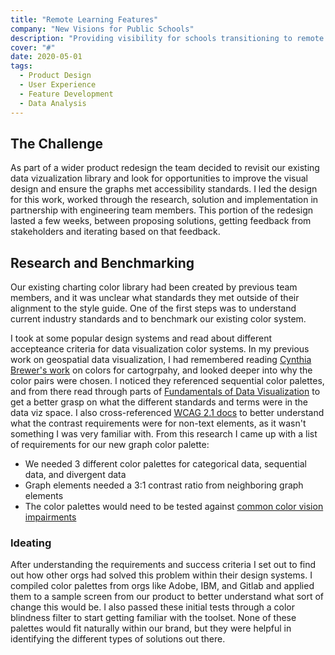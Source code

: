 ```yaml
---
title: "Remote Learning Features"
company: "New Visions for Public Schools"
description: "Providing visibility for schools transitioning to remote learning"
cover: "#"
date: 2020-05-01
tags:
  - Product Design
  - User Experience
  - Feature Development
  - Data Analysis
---
```


## The Challenge

As part of a wider product redesign the team decided to revisit our existing data vizualization library and look for opportunities to improve the visual design and ensure the graphs met accessibility standards. I led the design for this work, worked through the research, solution and implementation in partnership with engineering team members. This portion of the redesign lasted a few weeks, between proposing solutions, getting feedback from stakeholders and iterating based on that feedback.

## Research and Benchmarking

Our existing charting color library had been created by previous team members, and it was unclear what standards they met outside of their alignment to the style guide. One of the first steps was to understand current industry standards and to benchmark our existing color system.

I took at some popular design systems and read about different accepteance criteria for data visualization color systems. In my previous work on geospatial data visualization, I had remembered reading [Cynthia Brewer's work](https://colorbrewer2.org/#type=sequential&scheme=BuGn&n=3) on colors for cartogrpahy, and looked deeper into why the color pairs were chosen. I noticed they referenced sequential color palettes, and from there read through parts of [Fundamentals of Data Visualization](https://clauswilke.com/dataviz/) to get a better grasp on what the different standards and terms were in the data viz space. I also cross-referenced [WCAG 2.1 docs](https://www.w3.org/WAI/WCAG21/Understanding/non-text-contrast) to better understand what the contrast requirements were for non-text elements, as it wasn't something I was very familiar with. From this research I came up with a list of requirements for our new graph color palette:

- We needed 3 different color palettes for categorical data, sequential data, and divergent data
- Graph elements needed a 3:1 contrast ratio from neighboring graph elements
- The color palettes would need to be tested against [common color vision impairments](https://www.colourblindawareness.org/colour-blindness/colour-blindness-experience-it/)

### Ideating

After understanding the requirements and success criteria I set out to find out how other orgs had solved this problem within their design systems. I compiled color palettes from orgs like Adobe, IBM, and Gitlab and applied them to a sample screen from our product to better understand what sort of change this would be. I also passed these initial tests through a color blindness filter to start getting familiar with the toolset. None of these palettes would fit naturally within our brand, but they were helpful in identifying the different types of solutions out there.
